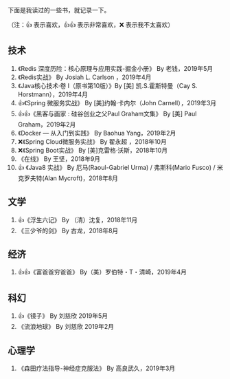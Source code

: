 下面是我读过的一些书，就记录一下。

（注：👍 表示喜欢，👍👍 表示非常喜欢，❌ 表示我不太喜欢）

## 技术

1. 《Redis 深度历险：核心原理与应用实践-掘金小册》 By 老钱，2019年5月 
2. 《Redis实战》 By Josiah L. Carlson ，2019年4月
3. 《Java核心技术·卷 I（原书第10版）》By [美] 凯.S.霍斯特曼（Cay S. Horstmann），2019年4月
4. 👍《Spring 微服务实战》 By [美]约翰·卡内尔（John Carnell），2019年3月
5. 👍👍《黑客与画家 : 硅谷创业之父Paul Graham文集》 By [美] Paul Graham，2019年2月
6. 《Docker — 从入门到实践》 By Baohua Yang，2019年2月
7. ❌《Spring Cloud微服务实战》 By 翟永超 ，2018年10月
8. ❌《Spring Boot实战》 By [美]克雷格·沃斯，2018年10月
9. 《在线》 By 王坚，2018年9月
10. 👍 《Java8 实战》 By 厄马(Raoul-Gabriel Urma) / 弗斯科(Mario Fusco) / 米克罗夫特(Alan Mycroft)，2018年8月

## 文学

1. 👍《浮生六记》 By （清）沈复，2018年11月
2. 《三少爷的剑》 By 古龙，2018年8月


## 经济

1. 👍👍《富爸爸穷爸爸》 By（美）罗伯特・T・清崎，2019年4月

## 科幻

1. 👍《镜子》 By 刘慈欣 2019年5月
2. 《流浪地球》 By 刘慈欣 2019年2月

## 心理学

1. 《森田疗法指导-神经症克服法》 By 高良武久，2019年3月
